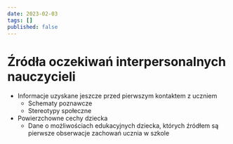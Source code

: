 ```yaml
---
date: 2023-02-03
tags: []
published: false
---
```

# Źródła oczekiwań interpersonalnych nauczycieli

- Informacje uzyskane jeszcze przed pierwszym kontaktem z uczniem 
	- Schematy poznawcze  
	- Stereotypy społeczne
- Powierzchowne cechy dziecka
	- Dane o możliwościach edukacyjnych dziecka, których źródłem są pierwsze obserwacje zachowań ucznia w szkole